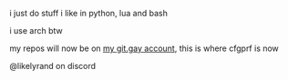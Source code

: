 i just do stuff i like in python, lua and bash

i use arch btw

my repos will now be on [my git.gay account](git.gay/violet), this is where cfgprf is now

@likelyrand on discord
